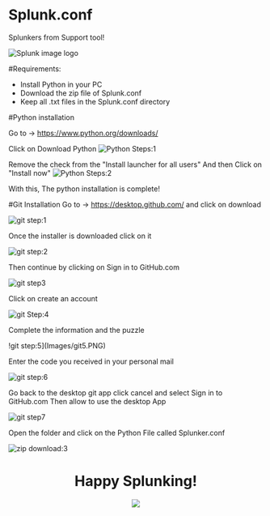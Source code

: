 # Splunk.conf
Splunkers from Support tool! 

![Splunk image logo](Images/logo_splunk_black_high.png)

#Requirements:
- Install Python in your PC 
- Download the zip file of Splunk.conf
- Keep all .txt files in the Splunk.conf directory 

#Python installation 

Go to -> https://www.python.org/downloads/

Click on Download Python 
![Python Steps:1](Images/py1.PNG)

Remove the check from the "Install launcher for all users" And then Click on "Install now" 
![Python Steps:2](Images/py2.PNG)

With this, The python installation is complete! 

#Git Installation
Go to -> https://desktop.github.com/  and click on download 

![git step:1](Images/git1.PNG)

Once the installer is downloaded click on it

![git step:2](Images/git2.PNG)

Then continue by clicking on Sign in to GitHub.com 

![git step3](Images/git3.PNG)

Click on create an account

![git Step:4](Images/git4.PNG)

Complete the information and the puzzle 

!git step:5](Images/git5.PNG)

Enter the code you received in your personal mail

![git step:6](Images/git6.PNG)

Go back to the desktop git app click cancel and select Sign in to GitHub.com
Then allow to use the desktop App 

![git step7](Images/git7.PNG)


Open the folder and click on the Python File called Splunker.conf

![zip download:3](Images/zip4.PNG)

<h1 align="center">Happy Splunking! </h1>
<p align="center">
  <img src="Images/d__splunkest.png">
</p> 



